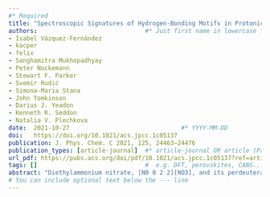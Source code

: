 ```yaml
---
#* Required
title: "Spectroscopic Signatures of Hydrogen-Bonding Motifs in Protonic Ionic Liquid Systems: Insights from Diethylammonium Nitrate in the Solid State"                             #*
authors:                              #* Just first name in lowercase for those from our group
- Isabel Vázquez-Fernández
- kacper
- felix
- Sanghamitra Mukhopadhyay
- Peter Nockemann
- Stewart F. Parker
- Svemir Rudić
- Simona-Maria Stana
- John Tomkinson
- Darius J. Yeadon
- Kenneth R. Seddon
- Natalia V. Plechkova
date:  2021-10-27                               #* YYYY-MM-DD
doi:   https://doi.org/10.1021/acs.jpcc.1c05137                               #* https://doi.org/...
publication: J. Phys. Chem. C 2021, 125, 24463−24476                          #  e.g., J. Phys. Chem. Lett. 2025, 16, 1, 184–190.
publication_types: [article-journal]  #* article-journal OR article (Preprint)
url_pdf: https://pubs.acs.org/doi/pdf/10.1021/acs.jpcc.1c05137?ref=article_openPDF                             #  Link to the PDF: https://...
tags: []                              #  e.g. DFT, perovskites, CANS...
abstract: "Diethylammonium nitrate, [N0 0 2 2][NO3], and its perdeuterated analogue, [ND D 2 2] [NO3], were structurally characterized and studied by infrared, Raman, and inelastic neutron scattering (INS) spectroscopy. Using these experimental data along with state-of-the-art computational materials modeling, we report unambiguous spectroscopic signatures of hydrogen-bonding interactions between the two counterions. An exhaustive assignment of the spectral features observed with each technique has been provided, and a number of distinct modes related to NH···O dynamics have been identified. We put a particular emphasis on a detailed interpretation of the high-resolution, broadband INS experiments. In particular, the INS data highlight the importance of conformational degrees of freedom within the alkyl chains, a ubiquitous feature of ionic liquid (IL) systems. These findings also enable an in-depth physicochemical understanding of protonic IL systems, a first and necessary step to the tailoring of hydrogen-bonding networks in this important class of materials."                          #* Copy of the abstract
# You can include optional text below the --- line
---
```


